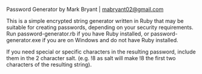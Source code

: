 Password Generator by Mark Bryant | mabryant02@gmail.com

This is a simple encrypted string generator written in Ruby that may be suitable
for creating passwords, depending on your security requirements.
Run password-generator.rb if you have Ruby installed, or password-generator.exe
if you are on Windows and do not have Ruby installed.

If you need special or specific characters in the resulting password, include
them in the 2 character salt. (e.g. !8 as salt will make !8 the first two
characters of the resulting string).